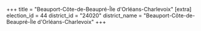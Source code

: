 +++
title = "Beauport-Côte-de-Beaupré-Île d'Orléans-Charlevoix"
[extra]
election_id = 44
district_id = "24020"
district_name = "Beauport-Côte-de-Beaupré-Île d'Orléans-Charlevoix"
+++
